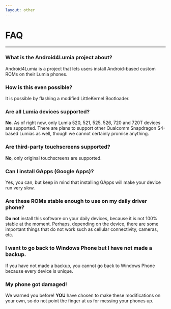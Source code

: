 ```yaml
---
layout: other
---
```


# **FAQ**
___________________________________________

### What is the Android4Lumia project about?

Android4Lumia is a project that lets users install Android-based custom ROMs on their Lumia phones.

### How is this even possible?

It is possible by flashing a modified LittleKernel Bootloader.

### Are all Lumia devices supported?

**No**. As of right now, only Lumia 520, 521, 525, 526, 720 and 720T devices are supported.
There are plans to support other Qualcomm Snapdragon S4-based Lumias as well, though we cannot certainly promise anything.

### Are third-party touchscreens supported?

**No**, only original touchscreens are supported.

### Can I install GApps (Google Apps)?

Yes, you can, but keep in mind that installing GApps will make your device run very slow.

### Are these ROMs stable enough to use on my daily driver phone?

**Do not** install this software on your daily devices, because it is not 100% stable at the moment. Perhaps, depending on the device, there are some important things that do not work such as cellular connectivity, cameras, etc.

### I want to go back to Windows Phone but I have not made a backup.

If you have not made a backup, you cannot go back to Windows Phone because every device is unique.

### My phone got damaged!

We warned you before! **YOU** have chosen to make these modifications on your own, so do not point the finger at us for messing your phones up.
